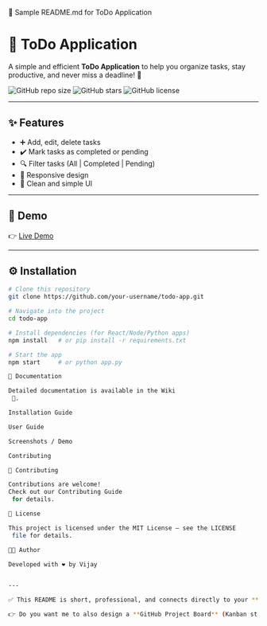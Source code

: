 📄 Sample README.md for ToDo Application
# 📝 ToDo Application

A simple and efficient **ToDo Application** to help you organize tasks, stay productive, and never miss a deadline! 🚀  

![GitHub repo size](https://img.shields.io/github/repo-size/your-username/todo-app)
![GitHub stars](https://img.shields.io/github/stars/your-username/todo-app)
![GitHub license](https://img.shields.io/github/license/your-username/todo-app)

---

## ✨ Features
- ➕ Add, edit, delete tasks
- ✔️ Mark tasks as completed or pending
- 🔍 Filter tasks (All | Completed | Pending)
- 📱 Responsive design
- 🎨 Clean and simple UI

---

## 🚀 Demo
👉 [Live Demo](https://your-deployment-link.com)  

---

## ⚙️ Installation
```bash
# Clone this repository
git clone https://github.com/your-username/todo-app.git

# Navigate into the project
cd todo-app

# Install dependencies (for React/Node/Python apps)
npm install   # or pip install -r requirements.txt

# Start the app
npm start     # or python app.py

📖 Documentation

Detailed documentation is available in the Wiki
 📘.

Installation Guide

User Guide

Screenshots / Demo

Contributing

🤝 Contributing

Contributions are welcome!
Check out our Contributing Guide
 for details.

📜 License

This project is licensed under the MIT License – see the LICENSE
 file for details.

👨‍💻 Author

Developed with ❤️ by Vijay


---

✅ This README is short, professional, and connects directly to your **Wiki**.  

👉 Do you want me to also design a **GitHub Project Board** (Kanban st
